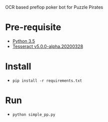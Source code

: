 OCR based preflop poker bot for Puzzle Pirates

# Pre-requisite
* [Python 3.5](https://www.python.org/downloads/release/python-354/)
* [Tesseract v5.0.0-alpha.20200328](https://digi.bib.uni-mannheim.de/tesseract/tesseract-ocr-w64-setup-v5.0.0-alpha.20200328.exe)

# Install
* `pip install -r requirements.txt`


# Run
* `python simple_pp.py`
